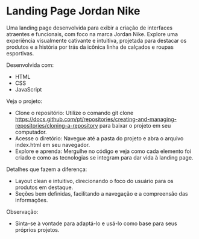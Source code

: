 # Landing Page Jordan Nike
 
Uma landing page desenvolvida para exibir a criação de interfaces atraentes e funcionais, com foco na marca Jordan Nike. Explore uma experiência visualmente cativante e intuitiva, projetada para destacar os produtos e a história por trás da icônica linha de calçados e roupas esportivas.

Desenvolvida com:

- HTML
- CSS
- JavaScript
  
Veja o projeto:

- Clone o repositório: Utilize o comando git clone https://docs.github.com/pt/repositories/creating-and-managing-repositories/cloning-a-repository para baixar o projeto em seu computador.
- Acesse o diretório: Navegue até a pasta do projeto e abra o arquivo index.html em seu navegador.
- Explore e aprenda: Mergulhe no código e veja como cada elemento foi criado e como as tecnologias se integram para dar vida à landing page.
  
Detalhes que fazem a diferença:

- Layout clean e intuitivo, direcionando o foco do usuário para os produtos em destaque.
- Seções bem definidas, facilitando a navegação e a compreensão das informações.

Observação:

- Sinta-se à vontade para adaptá-lo e usá-lo como base para seus próprios projetos.

